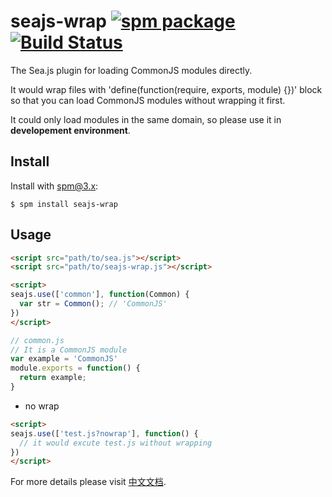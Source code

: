 seajs-wrap [![spm package](http://spmjs.io/badge/seajs-wrap)](http://spmjs.io/package/seajs-wrap)
[![Build Status](https://secure.travis-ci.org/afc163/seajs-wrap.png?branch=master)](https://travis-ci.org/afc163/seajs-wrap)
==========

The Sea.js plugin for loading CommonJS modules directly.

It would wrap files with 'define(function(require, exports, module) {})' block so that you can load CommonJS modules without wrapping it first.

It could only load modules in the same domain, so please use it in **developement environment**.

Install
-------

Install with [spm@3.x](http://spmjs.io):

    $ spm install seajs-wrap


Usage
-----

```html
<script src="path/to/sea.js"></script>
<script src="path/to/seajs-wrap.js"></script>

<script>
seajs.use(['common'], function(Common) {
  var str = Common(); // 'CommonJS'
})
</script>
```

```js
// common.js
// It is a CommonJS module
var example = 'CommonJS'
module.exports = function() {
  return example;
}
```

- no wrap

```html
<script>
seajs.use(['test.js?nowrap'], function() {
  // it would excute test.js without wrapping
})
</script>
```

For more details please visit [中文文档](https://github.com/seajs/seajs-wrap/issues/1).
